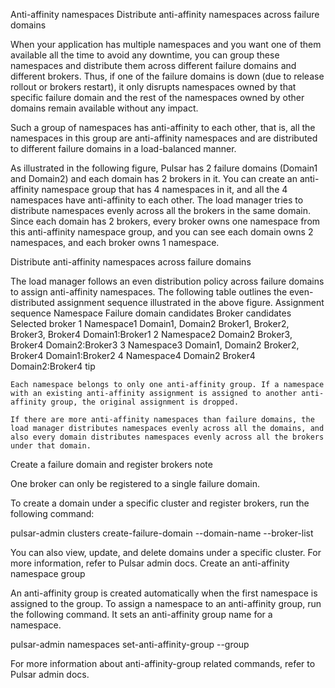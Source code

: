 Anti-affinity namespaces
Distribute anti-affinity namespaces across failure domains

When your application has multiple namespaces and you want one of them available all the time to avoid any downtime, you can group these namespaces and distribute them across different failure domains and different brokers. Thus, if one of the failure domains is down (due to release rollout or brokers restart), it only disrupts namespaces owned by that specific failure domain and the rest of the namespaces owned by other domains remain available without any impact.

Such a group of namespaces has anti-affinity to each other, that is, all the namespaces in this group are anti-affinity namespaces and are distributed to different failure domains in a load-balanced manner.

As illustrated in the following figure, Pulsar has 2 failure domains (Domain1 and Domain2) and each domain has 2 brokers in it. You can create an anti-affinity namespace group that has 4 namespaces in it, and all the 4 namespaces have anti-affinity to each other. The load manager tries to distribute namespaces evenly across all the brokers in the same domain. Since each domain has 2 brokers, every broker owns one namespace from this anti-affinity namespace group, and you can see each domain owns 2 namespaces, and each broker owns 1 namespace.

Distribute anti-affinity namespaces across failure domains

The load manager follows an even distribution policy across failure domains to assign anti-affinity namespaces. The following table outlines the even-distributed assignment sequence illustrated in the above figure.
Assignment sequence Namespace Failure domain candidates Broker candidates Selected broker
1 Namespace1 Domain1, Domain2 Broker1, Broker2, Broker3, Broker4 Domain1:Broker1
2 Namespace2 Domain2 Broker3, Broker4 Domain2:Broker3
3 Namespace3 Domain1, Domain2 Broker2, Broker4 Domain1:Broker2
4 Namespace4 Domain2 Broker4 Domain2:Broker4
tip

    Each namespace belongs to only one anti-affinity group. If a namespace with an existing anti-affinity assignment is assigned to another anti-affinity group, the original assignment is dropped.

    If there are more anti-affinity namespaces than failure domains, the load manager distributes namespaces evenly across all the domains, and also every domain distributes namespaces evenly across all the brokers under that domain.

Create a failure domain and register brokers
note

One broker can only be registered to a single failure domain.

To create a domain under a specific cluster and register brokers, run the following command:

pulsar-admin clusters create-failure-domain <cluster-name> --domain-name <domain-name> --broker-list <broker-list-comma-separated>

You can also view, update, and delete domains under a specific cluster. For more information, refer to Pulsar admin docs.
Create an anti-affinity namespace group

An anti-affinity group is created automatically when the first namespace is assigned to the group. To assign a namespace to an anti-affinity group, run the following command. It sets an anti-affinity group name for a namespace.

pulsar-admin namespaces set-anti-affinity-group <namespace> --group <group-name>

For more information about anti-affinity-group related commands, refer to Pulsar admin docs.
